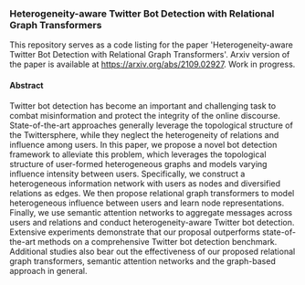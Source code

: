 ### Heterogeneity-aware Twitter Bot Detection with Relational Graph Transformers
This repository serves as a code listing for the paper 'Heterogeneity-aware Twitter Bot Detection with Relational Graph Transformers'. Arxiv version of the paper is available at https://arxiv.org/abs/2109.02927. Work in progress.

#### Abstract
Twitter bot detection has become an important and challenging task to combat misinformation and protect the integrity of the online discourse. State-of-the-art approaches generally leverage the topological structure of the Twittersphere, while they neglect the heterogeneity of relations and influence among users. In this paper, we propose a novel bot detection framework to alleviate this problem, which leverages the topological structure of user-formed heterogeneous graphs and models varying influence intensity between users. Specifically, we construct a heterogeneous information network with users as nodes and diversified relations as edges. We then propose relational graph transformers to model heterogeneous influence between users and learn node representations. Finally, we use semantic attention networks to aggregate messages across users and relations and conduct heterogeneity-aware Twitter bot detection. Extensive experiments demonstrate that our proposal outperforms state-of-the-art methods on a comprehensive Twitter bot detection benchmark. Additional studies also bear out the effectiveness of our proposed relational graph transformers, semantic attention networks and the graph-based approach in general.
